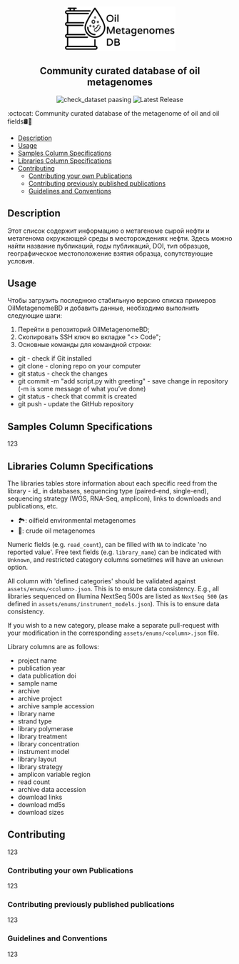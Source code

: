 <p align="center">
  <img src="image\git_img_top.png" width="250" height="100" />
</p>
<h2 align="center">Community curated database of oil metagenomes</h2>

<div align="center">
  
  ![check_dataset paasing](https://img.shields.io/badge/check__dataset-passing-brightgreen)
  ![Latest Release](https://img.shields.io/badge/Latest__Release-v0.1-orange)
  
</div>
 
:octocat: Community curated database of the metagenome of oil and oil fields🛢️🦠

+ [Description](https://github.com/agni-bioinformatics-lab/OilMetagenomesDB/blob/main/README.md#description)
+ [Usage](https://github.com/agni-bioinformatics-lab/OilMetagenomesDB/blob/main/README.md#usage)
+ [Samples Column Specifications](https://github.com/agni-bioinformatics-lab/OilMetagenomesDB/blob/main/README.md#samples-column-specifications)
+ [Libraries Column Specifications](https://github.com/agni-bioinformatics-lab/OilMetagenomesDB/blob/main/README.md#libraries-column-specifications)
+ [Contributing](https://github.com/agni-bioinformatics-lab/OilMetagenomesDB/blob/main/README.md#contributing)
  + [Contributing your own Publications](https://github.com/agni-bioinformatics-lab/OilMetagenomesDB/blob/main/README.md#contributing-your-own-publications)
  + [Contributing previously published publications](https://github.com/agni-bioinformatics-lab/OilMetagenomesDB/blob/main/README.md#contributing-previously-published-publications)
  + [Guidelines and Conventions](https://github.com/agni-bioinformatics-lab/OilMetagenomesDB/blob/main/README.md#guidelines-and-conventions)
  
## Description
Этот список содержит информацию о метагеноме сырой нефти и метагенома окружающей среды в месторождениях нефти. Здесь можно найти название публикаций, годы публикаций, DOI, тип образцов, географическое местоположение взятия образца, сопутствующие условия. 

## Usage
Чтобы загрузить последнюю стабильную версию списка примеров OilMetagenomeBD и добавить данные, необходимо выполнить следующие шаги:
1. Перейти в репозиторий OilMetagenomeBD;
2. Скопировать SSH ключ во вкладке "<> Code";
3. Основные команды для командной строки:
* git - check if Git installed
* git clone <link> - cloning repo on your computer
* git status - check the changes
* git commit -m "add script.py with greeting" - save change in repository (-m is some message of what you’ve done)
* git status - check that commit is created 
* git push - update the GitHub repository
## Samples Column Specifications
123
## Libraries Column Specifications
The libraries tables store information about each specific reed from the library - id_ in databases, sequencing type (paired-end, single-end), sequencing strategy (WGS, RNA-Seq, amplicon), links to downloads and publications, etc.

- 🏞: oilfield environmental metagenomes
- 🦠: crude oil metagenomes

Numeric fields (e.g. `read_count`), can be filled with `NA` to indicate 'no
reported value'. Free text fields (e.g. `library_name`) can be indicated with
`Unknown`, and restricted category columns sometimes will have an `unknown`
option.

All column with 'defined categories' should be validated against
`assets/enums/<column>.json`. This is to ensure data consistency. E.g., all
libraries sequenced on Illumina NextSeq 500s are listed as `NextSeq 500` (as
defined in `assets/enums/instrument_models.json`). This is to ensure data
consistency.

If you wish to a new category, please make a separate pull-request with your
modification in the corresponding `assets/enums/<column>.json` file.

Library columns are as follows:
* project name
* publication year
* data publication doi
* sample name
* archive
* archive project
* archive sample accession
* library name
* strand type
* library polymerase
* library treatment
* library concentration
* instrument model
* library layout
* library strategy
* amplicon variable region
* read count
* archive data accession
* download links
* download md5s
* download sizes

## Contributing
123
### Contributing your own Publications
123
### Contributing previously published publications
123
### Guidelines and Conventions
123
